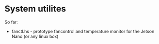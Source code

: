 # System utilites
So far:

- fanctl.hs - prototype fancontrol and temperature monitor for the
  Jetson Nano (or any linux box)



